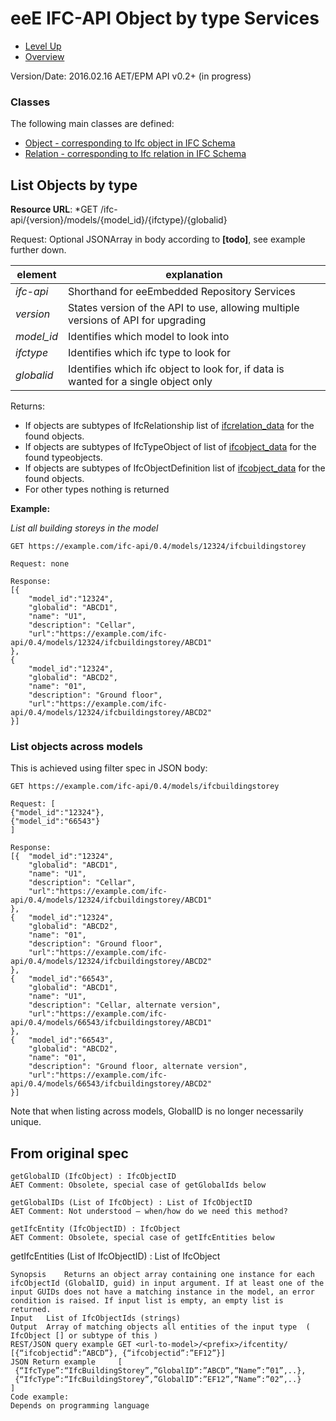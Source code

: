 # eeE IFC-API Object by type Services #

* [Level Up](../README.md)
* [Overview](./README.md)

Version/Date: 2016.02.16 AET/EPM  API v0.2+ (in progress)

### Classes 

The following main classes are defined:

* [Object - corresponding to Ifc object in IFC Schema](a_schemata/ifcobject_data.md)
* [Relation - corresponding to Ifc relation in IFC Schema](a_schemata/ifcrelation_data.md)

## List Objects by type

**Resource URL**: *GET /ifc-api/{version}/models/{model_id}/{ifctype}/{globalid}

Request: Optional JSONArray in body according to **[todo]**, see example further down.

element | explanation
--------|-----------|
*ifc-api*	|Shorthand for eeEmbedded Repository Services |
*version*	|States version of the API to use, allowing multiple versions of API for upgrading |
*model_id*	|Identifies which model to look into |
*ifctype*	|Identifies which ifc type to look for |
*globalid*	|Identifies which ifc object to look for, if data is wanted for a single object only |

Returns:

* If objects are subtypes of IfcRelationship list of [ifcrelation_data](./a_schemata/ifcrelation_data.md) for the found objects.
* If objects are subtypes of IfcTypeObject of list of [ifcobject_data](./a_schemata/ifcobject_data.md) for the found typeobjects.
* If objects are subtypes of IfcObjectDefinition list of [ifcobject_data](./a_schemata/ifcobject_data.md) for the found objects.
* For other types nothing is returned


**Example:**

*List all building storeys in the model*

```
GET https://example.com/ifc-api/0.4/models/12324/ifcbuildingstorey

Request: none

Response:
[{
    "model_id":"12324",
    "globalid": "ABCD1",
    "name": "U1",
    "description": "Cellar",
    "url":"https://example.com/ifc-api/0.4/models/12324/ifcbuildingstorey/ABCD1"
},
{
    "model_id":"12324",
    "globalid": "ABCD2",
    "name": "01",
    "description": "Ground floor",
    "url":"https://example.com/ifc-api/0.4/models/12324/ifcbuildingstorey/ABCD2"
}]
```

### List objects across models

This is achieved using filter spec in JSON body:


```
GET https://example.com/ifc-api/0.4/models/ifcbuildingstorey

Request: [
{"model_id":"12324"},
{"model_id":"66543"}
]

Response:
[{  "model_id":"12324",
    "globalid": "ABCD1",
    "name": "U1",
    "description": "Cellar",
    "url":"https://example.com/ifc-api/0.4/models/12324/ifcbuildingstorey/ABCD1"
},
{   "model_id":"12324",
    "globalid": "ABCD2",
    "name": "01",
    "description": "Ground floor",
    "url":"https://example.com/ifc-api/0.4/models/12324/ifcbuildingstorey/ABCD2"
},
{   "model_id":"66543",
    "globalid": "ABCD1",
    "name": "U1",
    "description": "Cellar, alternate version",
    "url":"https://example.com/ifc-api/0.4/models/66543/ifcbuildingstorey/ABCD1"
},
{   "model_id":"66543",
    "globalid": "ABCD2",
    "name": "01",
    "description": "Ground floor, alternate version",
    "url":"https://example.com/ifc-api/0.4/models/66543/ifcbuildingstorey/ABCD2"
}]

```

Note that when listing across models, GlobalID is no longer necessarily unique.

## From original spec


```
getGlobalID (IfcObject) : IfcObjectID
AET Comment: Obsolete, special case of getGlobalIds below

getGlobalIDs (List of IfcObject) : List of IfcObjectID
AET Comment: Not understood – when/how do we need this method?

getIfcEntity (IfcObjectID) : IfcObject
AET Comment: Obsolete, special case of getIfcEntities below
```

getIfcEntities (List of IfcObjectID) : List of IfcObject

```
Synopsis 	Returns an object array containing one instance for each ifcObjectId (GlobalID, guid) in input argument. If at least one of the input GUIDs does not have a matching instance in the model, an error condition is raised. If input list is empty, an empty list is returned. 
Input 	List of IfcObjectIds (strings) 
Output 	Array of matching objects all entities of the input type  ( IfcObject [] or subtype of this ) 
REST/JSON query example	GET <url-to-model>/<prefix>/ifcentity/
[{“ifcobjectid”:”ABCD”}, {“ifcobjectid”:”EF12”}]
JSON Return example 	[
 {“IfcType”:“IfcBuildingStorey”,”GlobalID”:”ABCD”,“Name”:”01”,..},
 {“IfcType”:“IfcBuildingStorey”,”GlobalID”:”EF12”,“Name”:”02”,..}
]
Code example:
Depends on programming language
```
